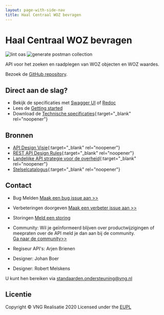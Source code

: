 ```yaml
---
layout: page-with-side-nav
title: Haal Centraal WOZ bevragen
---
```


# Haal Centraal WOZ bevragen

![lint oas](https://github.com/VNG-Realisatie/Haal-Centraal-WOZ-bevragen/workflows/lint-oas/badge.svg)
![generate postman collection](https://github.com/VNG-Realisatie/Haal-Centraal-WOZ-bevragen/workflows/generate-postman-collection/badge.svg)

API voor het zoeken en raadplegen van WOZ objecten en WOZ waardes.

Bezoek de [GitHub repository](https://github.com/VNG-Realisatie/Haal-Centraal-WOZ-bevragen/).

<!-- Bekijk de [release notes](./releasenotes). -->

## Direct aan de slag?

* Bekijk de specificaties met [Swagger UI](./swagger-ui) of [Redoc](./redoc)
* Lees de [Getting started](./getting-started)
* Download de [Technische specificaties](https://github.com/VNG-Realisatie/Haal-Centraal-WOZ-bevragen/blob/master/specificatie/genereervariant/openapi.yaml){:target="_blank" rel="noopener"}
<!-- * [Vraag een API-key aan](https://formulieren.kadaster.nl/aanmelden_brk_bevragen){:target="_blank" rel="noopener"} voor toegang tot de testomgeving.-->

## Bronnen

* [API Design Visie](https://github.com/Geonovum/KP-APIs/blob/master/overleggen/Werkgroep%20API%20design%20visie/API%20Design%20Visie.md){:target="_blank" rel="noopener"}
* [REST API Design Rules](https://docs.geostandaarden.nl/api/API-Designrules/){:target="_blank" rel="noopener"}
* [Landelijke API strategie voor de overheid](https://geonovum.github.io/KP-APIs/){:target="_blank" rel="noopener"}
* [Stelselcatalogus](https://www.stelselcatalogus.nl/registraties/WOZ/){:target="_blank" rel="noopener"}

## Contact

* Bug Melden
  [Maak een bug issue aan >>](https://github.com/VNG-Realisatie/Haal-Centraal-WOZ-bevragen/issues/new?assignees=&labels=bug&template=bug_report.md&title=)
* Verbeteringen doorgeven
  [Maak een verbeter issue aan >>](https://github.com/VNG-Realisatie/Haal-Centraal-WOZ-bevragen/issues/new?assignees=&labels=enhancement&template=enhancement.md&title=)
* Storingen
  [Meld een storing](https://formulieren.kadaster.nl/contact_kadaster)
* Community: Wil je geïnformeerd blijven over productwijzigingen of meepraten over de API meld je dan aan bij de community.<br/><a href="https://haalcentraal.pleio.nl/groups/view/6dc1ac46-ec6e-47cc-bcab-ce586d8962b0/community-woz-api">Ga naar de community>></a>


* Regiseur API's: Arjen Brienen
* Designer: Johan Boer
* Designer: Robert Melskens

U kunt hen bereiken via [standaarden.ondersteuning@vng.nl](mailto:standaarden.ondersteuning@vng.nl)

## Licentie
Copyright &copy; VNG Realisatie 2020
Licensed under the [EUPL](https://github.com/VNG-Realisatie/Haal-Centraal-WOZ-bevragen/blob/master/LICENCE.md)
